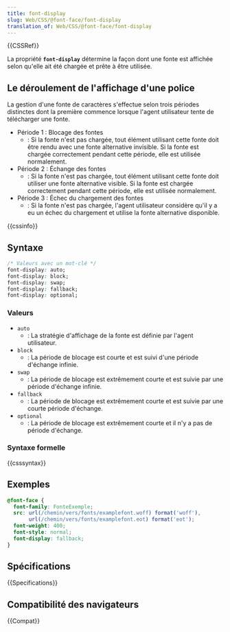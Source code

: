 ```yaml
---
title: font-display
slug: Web/CSS/@font-face/font-display
translation_of: Web/CSS/@font-face/font-display
---
```


{{CSSRef}}

La propriété **`font-display`** détermine la façon dont une fonte est affichée selon qu'elle ait été chargée et prête à être utilisée.

## Le déroulement de l'affichage d'une police

La gestion d'une fonte de caractères s'effectue selon trois périodes distinctes dont la première commence lorsque l'agent utilisateur tente de télécharger une fonte.

- Période 1 : Blocage des fontes
  - : Si la fonte n'est pas chargée, tout élément utilisant cette fonte doit être rendu avec une fonte alternative invisible. Si la fonte est chargée correctement pendant cette période, elle est utilisée normalement.
- Période 2 : Échange des fontes
  - : Si la fonte n'est pas chargée, tout élément utilisant cette fonte doit utiliser une fonte alternative visible. Si la fonte est chargée correctement pendant cette période, elle est utilisée normalement.
- Période 3 : Échec du chargement des fontes
  - : Si la fonte n'est pas chargée, l'agent utilisateur considère qu'il y a eu un échec du chargement et utilise la fonte alternative disponible.

{{cssinfo}}

## Syntaxe

```css
/* Valeurs avec un mot-clé */
font-display: auto;
font-display: block;
font-display: swap;
font-display: fallback;
font-display: optional;
```

### Valeurs

- `auto`
  - : La stratégie d'affichage de la fonte est définie par l'agent utilisateur.
- `block`
  - : La période de blocage est courte et est suivi d'une période d'échange infinie.
- `swap`
  - : La période de blocage est extrêmement courte et est suivie par une période d'échange infinie.
- `fallback`
  - : La période de blocage est extrêmement courte et est suivie par une courte période d'échange.
- `optional`
  - : La période de blocage est extrêmement courte et il n'y a pas de période d'échange.

### Syntaxe formelle

{{csssyntax}}

## Exemples

```css
@font-face {
  font-family: FonteExemple;
  src: url(/chemin/vers/fonts/examplefont.woff) format('woff'),
       url(/chemin/vers/fonts/examplefont.eot) format('eot');
  font-weight: 400;
  font-style: normal;
  font-display: fallback;
}
```

## Spécifications

{{Specifications}}

## Compatibilité des navigateurs

{{Compat}}
